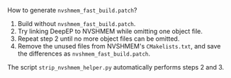 How to generate `nvshmem_fast_build.patch`?

1. Build without `nvshmem_fast_build.patch`.
2. Try linking DeepEP to NVSHMEM while omitting one object file.
3. Repeat step 2 until no more object files can be omitted.
4. Remove the unused files from NVSHMEM's `CMakelists.txt`, and save the differences as `nvshmem_fast_build.patch`.

The script `strip_nvshmem_helper.py` automatically performs steps 2 and 3.

